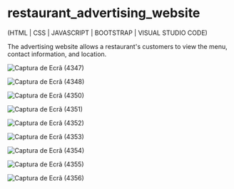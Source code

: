 # restaurant_advertising_website
(HTML | CSS | JAVASCRIPT | BOOTSTRAP | VISUAL STUDIO CODE)

The advertising website allows a restaurant's customers to view the menu, contact information, and location. 

![Captura de Ecrã (4347)](https://github.com/jose-ambrosioo/restaurant_advertising_website/assets/59221796/9215deac-ce2c-4e3f-b6c2-8c21eefef58e)

![Captura de Ecrã (4348)](https://github.com/jose-ambrosioo/restaurant_advertising_website/assets/59221796/39215ae1-76f9-4256-ad5a-c15aeed37490)

![Captura de Ecrã (4350)](https://github.com/jose-ambrosioo/restaurant_advertising_website/assets/59221796/5a0d8d11-3731-4c2a-844c-882391ed3c59)

![Captura de Ecrã (4351)](https://github.com/jose-ambrosioo/restaurant_advertising_website/assets/59221796/35c91bc8-8a78-4f16-87a5-de7484cbb0bd)

![Captura de Ecrã (4352)](https://github.com/jose-ambrosioo/restaurant_advertising_website/assets/59221796/060c2733-e35d-4155-8143-201ea0de584c)

![Captura de Ecrã (4353)](https://github.com/jose-ambrosioo/restaurant_advertising_website/assets/59221796/bd4cadc5-6896-46cc-a34b-423043839c33)

![Captura de Ecrã (4354)](https://github.com/jose-ambrosioo/restaurant_advertising_website/assets/59221796/f79fbe75-5917-47d5-b117-384562952b64)

![Captura de Ecrã (4355)](https://github.com/jose-ambrosioo/restaurant_advertising_website/assets/59221796/d5eda9af-0ccf-4013-be0e-0f726d05ab9f)

![Captura de Ecrã (4356)](https://github.com/jose-ambrosioo/restaurant_advertising_website/assets/59221796/d9f76e4a-f77e-401e-907d-c8053e541c1b)







